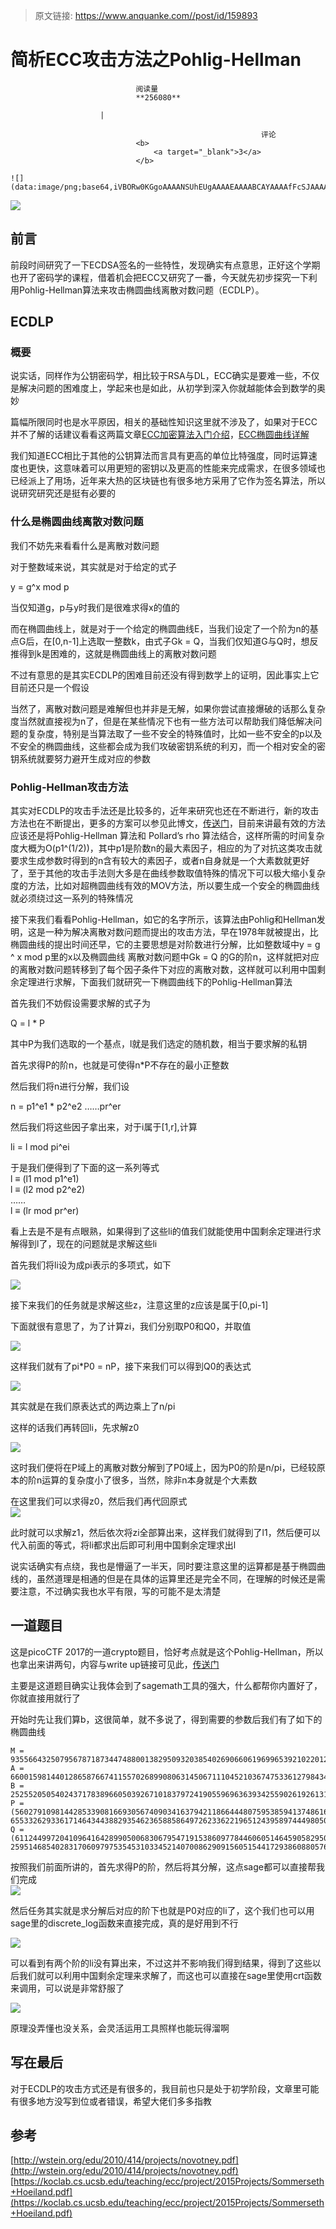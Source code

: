 > 原文链接: https://www.anquanke.com//post/id/159893 


# 简析ECC攻击方法之Pohlig-Hellman


                                阅读量   
                                **256080**
                            
                        |
                        
                                                            评论
                                <b>
                                    <a target="_blank">3</a>
                                </b>
                                                                                                                                    ![](data:image/png;base64,iVBORw0KGgoAAAANSUhEUgAAAAEAAAABCAYAAAAfFcSJAAAAAXNSR0IArs4c6QAAAARnQU1BAACxjwv8YQUAAAAJcEhZcwAADsQAAA7EAZUrDhsAAAANSURBVBhXYzh8+PB/AAffA0nNPuCLAAAAAElFTkSuQmCC)
                                                                                            



[![](https://p5.ssl.qhimg.com/t01d64b05ba70a55051.png)](https://p5.ssl.qhimg.com/t01d64b05ba70a55051.png)



## 前言

前段时间研究了一下ECDSA签名的一些特性，发现确实有点意思，正好这个学期也开了密码学的课程，借着机会把ECC又研究了一番，今天就先初步探究一下利用Pohlig-Hellman算法来攻击椭圆曲线离散对数问题（ECDLP）。



## ECDLP

### <a class="reference-link" name="%E6%A6%82%E8%A6%81"></a>概要

说实话，同样作为公钥密码学，相比较于RSA与DL，ECC确实是要难一些，不仅是解决问题的困难度上，学起来也是如此，从初学到深入你就越能体会到数学的奥妙

篇幅所限同时也是水平原因，相关的基础性知识这里就不涉及了，如果对于ECC并不了解的话建议看看这两篇文章[ECC加密算法入门介绍](https://www.pediy.com/kssd/pediy06/pediy6014.htm)，[ECC椭圆曲线详解](https://www.cnblogs.com/Kalafinaian/p/7392505.html)

我们知道ECC相比于其他的公钥算法而言具有更高的单位比特强度，同时运算速度也更快，这意味着可以用更短的密钥以及更高的性能来完成需求，在很多领域也已经派上了用场，近年来大热的区块链也有很多地方采用了它作为签名算法，所以说研究研究还是挺有必要的

### <a class="reference-link" name="%E4%BB%80%E4%B9%88%E6%98%AF%E6%A4%AD%E5%9C%86%E6%9B%B2%E7%BA%BF%E7%A6%BB%E6%95%A3%E5%AF%B9%E6%95%B0%E9%97%AE%E9%A2%98"></a>什么是椭圆曲线离散对数问题

我们不妨先来看看什么是离散对数问题

对于整数域来说，其实就是对于给定的式子

y = g^x mod p

当仅知道g，p与y时我们是很难求得x的值的

而在椭圆曲线上，就是对于一个给定的椭圆曲线E，当我们设定了一个阶为n的基点G后，在[0,n-1]上选取一整数k，由式子Gk = Q，当我们仅知道G与Q时，想反推得到k是困难的，这就是椭圆曲线上的离散对数问题

不过有意思的是其实ECDLP的困难目前还没有得到数学上的证明，因此事实上它目前还只是一个假设

当然了，离散对数问题是难解但也并非是无解，如果你尝试直接爆破的话那么复杂度当然就直接视为n了，但是在某些情况下也有一些方法可以帮助我们降低解决问题的复杂度，特别是当算法取了一些不安全的特殊值时，比如一些不安全的p以及不安全的椭圆曲线，这些都会成为我们攻破密钥系统的利刃，而一个相对安全的密钥系统就要努力避开生成对应的参数

### <a class="reference-link" name="Pohlig-Hellman%E6%94%BB%E5%87%BB%E6%96%B9%E6%B3%95"></a>Pohlig-Hellman攻击方法

其实对ECDLP的攻击手法还是比较多的，近年来研究也还在不断进行，新的攻击方法也在不断提出，更多的方案可以参见此博文，[传送门](http://blog.sina.com.cn/s/blog_4e37c87d0100cuod.html)，目前来讲最有效的方法应该还是将Pohlig-Hellman 算法和 Pollard’s rho 算法结合，这样所需的时间复杂度大概为O(p1^(1/2))，其中p1是阶数n的最大素因子，相应的为了对抗这类攻击就要求生成参数时得到的n含有较大的素因子，或者n自身就是一个大素数就更好了，至于其他的攻击手法则大多是在曲线参数取值特殊的情况下可以极大缩小复杂度的方法，比如对超椭圆曲线有效的MOV方法，所以要生成一个安全的椭圆曲线就必须绕过这一系列的特殊情况

接下来我们看看Pohlig-Hellman，如它的名字所示，该算法由Pohlig和Hellman发明，这是一种为解决离散对数问题而提出的攻击方法，早在1978年就被提出，比椭圆曲线的提出时间还早，它的主要思想是对阶数进行分解，比如整数域中y = g ^ x mod p里的x以及椭圆曲线 离散对数问题中Gk = Q 的G的阶n，这样就把对应的离散对数问题转移到了每个因子条件下对应的离散对数，这样就可以利用中国剩余定理进行求解，下面我们就研究一下椭圆曲线下的Pohlig-Hellman算法

首先我们不妨假设需要求解的式子为

Q = l * P

其中P为我们选取的一个基点，l就是我们选定的随机数，相当于要求解的私钥

首先求得P的阶n，也就是可使得n*P不存在的最小正整数

然后我们将n进行分解，我们设

n = p1^e1 * p2^e2 ……pr^er

然后我们将这些因子拿出来，对于i属于[1,r],计算

li = l mod pi^ei

于是我们便得到了下面的这一系列等式<br>
l ≡ (l1 mod p1^e1)<br>
l ≡ (l2 mod p2^e2)<br>
……<br>
l ≡ (lr mod pr^er)

看上去是不是有点眼熟，如果得到了这些li的值我们就能使用中国剩余定理进行求解得到l了，现在的问题就是求解这些li

首先我们将li设为成pi表示的多项式，如下

[![](https://p2.ssl.qhimg.com/t01e3d2b8aeee82cc91.png)](https://p2.ssl.qhimg.com/t01e3d2b8aeee82cc91.png)

接下来我们的任务就是求解这些z，注意这里的z应该是属于[0,pi-1]

下面就很有意思了，为了计算zi，我们分别取P0和Q0，并取值

[![](https://p3.ssl.qhimg.com/t017b488272bddf6f7e.png)](https://p3.ssl.qhimg.com/t017b488272bddf6f7e.png)

这样我们就有了pi*P0 = nP，接下来我们可以得到Q0的表达式

[![](https://p0.ssl.qhimg.com/t0172185599e527fadb.png)](https://p0.ssl.qhimg.com/t0172185599e527fadb.png)

其实就是在我们原表达式的两边乘上了n/pi

这样的话我们再转回li，先求解z0

[![](https://p2.ssl.qhimg.com/t0169bf35f10e7c9274.png)](https://p2.ssl.qhimg.com/t0169bf35f10e7c9274.png)

这时我们便将在P域上的离散对数分解到了P0域上，因为P0的阶是n/pi，已经较原本的阶n运算的复杂度小了很多，当然，除非n本身就是个大素数

在这里我们可以求得z0，然后我们再代回原式<br>[![](https://p2.ssl.qhimg.com/t016fa6ec87dee457c9.png)](https://p2.ssl.qhimg.com/t016fa6ec87dee457c9.png)

此时就可以求解z1，然后依次将zi全部算出来，这样我们就得到了l1，然后便可以代入前面的等式，将li都求出后即可利用中国剩余定理求出l

说实话确实有点绕，我也是懵逼了一半天，同时要注意这里的运算都是基于椭圆曲线的，虽然道理是相通的但是在具体的运算里还是完全不同，在理解的时候还是需要注意，不过确实我也水平有限，写的可能不是太清楚



## 一道题目

这是picoCTF 2017的一道crypto题目，恰好考点就是这个Pohlig-Hellman，所以也拿出来讲两句，内容与write up链接可见此，[传送门](https://hgarrereyn.gitbooks.io/th3g3ntl3man-ctf-writeups/2017/picoCTF_2017/problems/cryptography/ECC2/ECC2.html)

主要是这道题目确实让我体会到了sagemath工具的强大，什么都帮你内置好了，你就直接用就行了

开始时先让我们算b，这很简单，就不多说了，得到需要的参数后我们有了如下的椭圆曲线

```
M = 93556643250795678718734474880013829509320385402690660619699653921022012489089
A = 66001598144012865876674115570268990806314506711104521036747533612798434904785
B = 25255205054024371783896605039267101837972419055969636393425590261926131199030
P = (56027910981442853390816693056740903416379421186644480759538594137486160388926, 65533262933617146434438829354623658858649726233622196512439589744498050226926)
Q = (61124499720410964164289905006830679547191538609778446060514645905829507254103, 2595146854028317060979753545310334521407008629091560515441729386088057610440)
```

按照我们前面所讲的，首先求得P的阶，然后将其分解，这点sage都可以直接帮我们完成<br>[![](https://p2.ssl.qhimg.com/t01fd59bf9ee6feba24.png)](https://p2.ssl.qhimg.com/t01fd59bf9ee6feba24.png)

然后任务其实就是求分解后对应的阶下也就是P0对应的li了，这个我们也可以用sage里的discrete_log函数来直接完成，真的是好用到不行

[![](https://p0.ssl.qhimg.com/t012fcdb0a9e853b183.png)](https://p0.ssl.qhimg.com/t012fcdb0a9e853b183.png)

可以看到有两个阶的li没有算出来，不过这并不影响我们得到结果，得到了这些以后我们就可以利用中国剩余定理来求解了，而这也可以直接在sage里使用crt函数来调用，可以说是非常舒服了

[![](https://p1.ssl.qhimg.com/t01057e479d3d8d1d27.png)](https://p1.ssl.qhimg.com/t01057e479d3d8d1d27.png)

原理没弄懂也没关系，会灵活运用工具照样也能玩得溜啊



## 写在最后

对于ECDLP的攻击方式还是有很多的，我目前也只是处于初学阶段，文章里可能有很多地方没写到位或者错误，希望大佬们多多指教



## 参考

[http://wstein.org/edu/2010/414/projects/novotney.pdf](http://wstein.org/edu/2010/414/projects/novotney.pdf)<br>[https://koclab.cs.ucsb.edu/teaching/ecc/project/2015Projects/Sommerseth+Hoeiland.pdf](https://koclab.cs.ucsb.edu/teaching/ecc/project/2015Projects/Sommerseth+Hoeiland.pdf)
